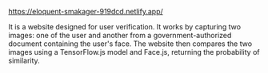https://eloquent-smakager-919dcd.netlify.app/

It is a website designed for user verification. It works by capturing two images: one of the user and another from a government-authorized document containing the user's face. The website then compares the two images using a TensorFlow.js model and Face.js, returning the probability of similarity.
